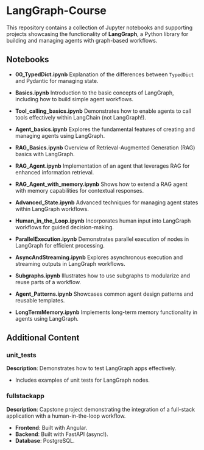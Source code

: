 # LangGraph-Course

This repository contains a collection of Jupyter notebooks and supporting projects showcasing the functionality of **LangGraph**, a Python library for building and managing agents with graph-based workflows.

## Notebooks

- **00_TypedDict.ipynb**
  Explanation of the differences between `TypedDict` and Pydantic for managing state.

- **Basics.ipynb**
  Introduction to the basic concepts of LangGraph, including how to build simple agent workflows.

- **Tool_calling_basics.ipynb**
  Demonstrates how to enable agents to call tools effectively within LangChain (not LangGraph!).

- **Agent_basics.ipynb**
  Explores the fundamental features of creating and managing agents using LangGraph.

- **RAG_Basics.ipynb**
  Overview of Retrieval-Augmented Generation (RAG) basics with LangGraph.

- **RAG_Agent.ipynb**
  Implementation of an agent that leverages RAG for enhanced information retrieval.

- **RAG_Agent_with_memory.ipynb**
  Shows how to extend a RAG agent with memory capabilities for contextual responses.

- **Advanced_State.ipynb**
  Advanced techniques for managing agent states within LangGraph workflows.

- **Human_in_the_Loop.ipynb**
  Incorporates human input into LangGraph workflows for guided decision-making.

- **ParallelExecution.ipynb**
  Demonstrates parallel execution of nodes in LangGraph for efficient processing.

- **AsyncAndStreaming.ipynb**
  Explores asynchronous execution and streaming outputs in LangGraph workflows.

- **Subgraphs.ipynb**
  Illustrates how to use subgraphs to modularize and reuse parts of a workflow.

- **Agent_Patterns.ipynb**
  Showcases common agent design patterns and reusable templates.

- **LongTermMemory.ipynb**
  Implements long-term memory functionality in agents using LangGraph.

## Additional Content

### unit_tests

**Description**: Demonstrates how to test LangGraph apps effectively.

- Includes examples of unit tests for LangGraph nodes.

### fullstackapp

**Description**: Capstone project demonstrating the integration of a full-stack application with a human-in-the-loop workflow.

- **Frontend**: Built with Angular.
- **Backend**: Built with FastAPI (async!).
- **Database**: PostgreSQL.
